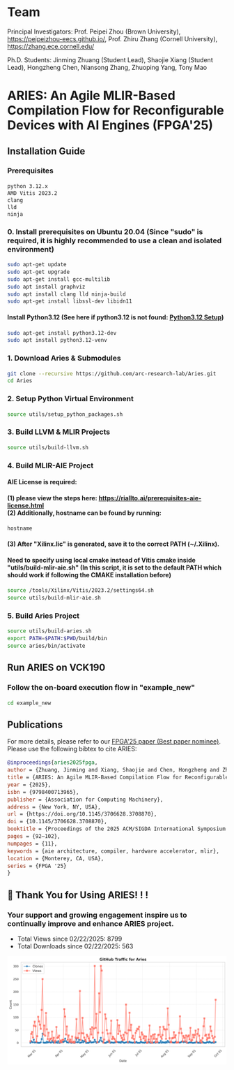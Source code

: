 # Team

Principal Investigators: Prof. Peipei Zhou (Brown University), https://peipeizhou-eecs.github.io/, Prof. Zhiru Zhang (Cornell University), https://zhang.ece.cornell.edu/

Ph.D. Students: Jinming Zhuang (Student Lead), Shaojie Xiang (Student Lead), Hongzheng Chen, Niansong Zhang, Zhuoping Yang, Tony Mao

# ARIES: An Agile MLIR-Based Compilation Flow for Reconfigurable Devices with AI Engines (FPGA'25)

## Installation Guide

### Prerequisites
```
python 3.12.x
AMD Vitis 2023.2
clang
lld
ninja
```
### 0. Install prerequisites on Ubuntu 20.04 (Since "sudo" is required, it is highly recommended to use a clean and isolated environment)
```sh
sudo apt-get update
sudo apt-get upgrade
sudo apt-get install gcc-multilib
sudo apt install graphviz
sudo apt install clang lld ninja-build
sudo apt-get install libssl-dev libidn11
```

#### Install Python3.12 (See here if python3.12 is not found: [Python3.12 Setup](utils/README.md#-python312-setup))
```sh
sudo apt-get install python3.12-dev
sudo apt install python3.12-venv
```

### 1. Download Aries & Submodules
```sh
git clone --recursive https://github.com/arc-research-lab/Aries.git
cd Aries
```

### 2. Setup Python Virtual Environment
```sh
source utils/setup_python_packages.sh
```

### 3. Build LLVM & MLIR Projects
```sh
source utils/build-llvm.sh
```

### 4. Build MLIR-AIE Project 
#### AIE License is required: 
#### (1) please view the steps here: https://riallto.ai/prerequisites-aie-license.html <br> (2) Additionally, hostname can be found by running:<br>
```
hostname
```
#### (3) After "Xilinx.lic" is generated, save it to the correct PATH (~/.Xilinx).


#### Need to specify using local cmake instead of Vitis cmake inside "utils/build-mlir-aie.sh" (In this script, it is set to the default PATH which should work if following the CMAKE installation before)
```sh
source /tools/Xilinx/Vitis/2023.2/settings64.sh
source utils/build-mlir-aie.sh
```

### 5. Build Aries Project
```sh
source utils/build-aries.sh
export PATH=$PATH:$PWD/build/bin
source aries/bin/activate
```

## Run ARIES on VCK190
### Follow the on-board execution flow in "example_new"
```sh
cd example_new
```

## Publications
For more details, please refer to our [FPGA'25 paper (Best paper nominee)](https://dl.acm.org/doi/10.1145/3706628.3708870). Please use the following bibtex to cite ARIES:
```bibtex
@inproceedings{aries2025fpga,
author = {Zhuang, Jinming and Xiang, Shaojie and Chen, Hongzheng and Zhang, Niansong and Yang, Zhuoping and Mao, Tony and Zhang, Zhiru and Zhou, Peipei},
title = {ARIES: An Agile MLIR-Based Compilation Flow for Reconfigurable Devices with AI Engines},
year = {2025},
isbn = {9798400713965},
publisher = {Association for Computing Machinery},
address = {New York, NY, USA},
url = {https://doi.org/10.1145/3706628.3708870},
doi = {10.1145/3706628.3708870},
booktitle = {Proceedings of the 2025 ACM/SIGDA International Symposium on Field Programmable Gate Arrays},
pages = {92–102},
numpages = {11},
keywords = {aie architecture, compiler, hardware accelerator, mlir},
location = {Monterey, CA, USA},
series = {FPGA '25}
}
```

## 🚀 Thank You for Using ARIES! ! !
### Your support and growing engagement inspire us to continually improve and enhance ARIES project.
+ Total Views since 02/22/2025: <!--VIEWS-->8799<!--/VIEWS-->
+ Total Downloads since 02/22/2025: <!--CLONES-->563<!--/CLONES-->
<img src="./assets/Aries_traffic_plot.png" width="600" />
